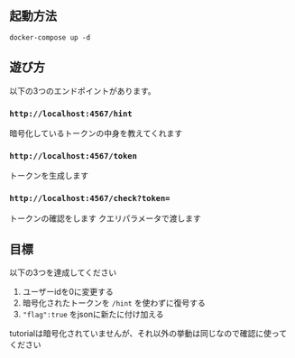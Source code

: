 ## 起動方法

```
docker-compose up -d
```

## 遊び方

以下の3つのエンドポイントがあります。

### `http://localhost:4567/hint` 

暗号化しているトークンの中身を教えてくれます

### `http://localhost:4567/token` 

トークンを生成します

### `http://localhost:4567/check?token=` 

トークンの確認をします クエリパラメータで渡します

## 目標

以下の3つを達成してください

1. ユーザーidを0に変更する
2. 暗号化されたトークンを `/hint` を使わずに復号する
3. `"flag":true` をjsonに新たに付け加える

tutorialは暗号化されていませんが、それ以外の挙動は同じなので確認に使ってください
